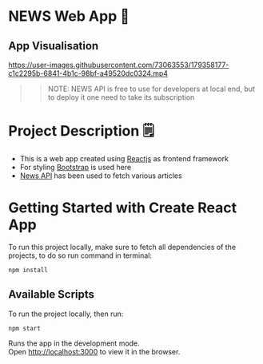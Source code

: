 # NEWS Web App 📰

## App Visualisation
https://user-images.githubusercontent.com/73063553/179358177-c1c2295b-6841-4b1c-98bf-a49520dc0324.mp4

>> NOTE: NEWS API is free to use for developers at local end, but to deploy it one need to take its subscription

# Project Description 🗒️
- This is a web app created using [Reactjs](https://reactjs.org/) as frontend framework
- For styling [Bootstrap](https://getbootstrap.com/) is used here
- [News API](https://newsapi.org/) has been used to fetch various articles

# Getting Started with Create React App

To run this project locally, make sure to fetch all dependencies of the projects, to do so run command in terminal:
```
npm install
```

## Available Scripts

To run the project locally, then run:

```
npm start
```

Runs the app in the development mode.\
Open [http://localhost:3000](http://localhost:3000) to view it in the browser.
